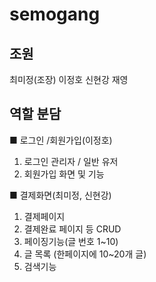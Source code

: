 # semogang


## 조원
최미정(조장) 이정호 신현강 재영
## 역할 분담
■ 로그인 /회원가입(이정호)<br>
1. 로그인 관리자 / 일반 유저<br>
2. 회원가입 화면 및 기능


■ 결제화면(최미정, 신현강)<br>
1. 결제페이지<br>
2. 결제완료 페이지 등
 CRUD
1. 페이징기능(글 번호 1~10)
2. 글 목록 (한페이지에 10~20개 글)
3. 검색기능
